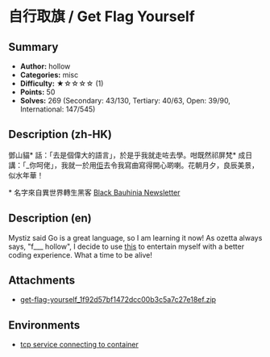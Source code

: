 自行取旗 / Get Flag Yourself
===

## Summary

* **Author:** hollow
* **Categories:** misc
* **Difficulty:** ★☆☆☆☆ (1)
* **Points:** 50
* **Solves:** 269 (Secondary: 43/130, Tertiary: 40/63, Open: 39/90, International: 147/545)

## Description (zh-HK)

鄧山貓* 話：「去是個偉大的語言」，於是乎我就走咗去學。咁既然祁屏梵* 成日講：「_你呵佬」，我就一於用[佢](https://github.com/adamryman/go-fuck-yourself)去令我寫曲寫得開心啲喇。花朝月夕，良辰美景，似水年華！

\* 名字來自異世界轉生黑客 [Black Bauhinia Newsletter](https://b6a.black/files/2024-08-23-b6a-newsletter-vol1/b6a-newsletter-vol1.pdf)

## Description (en)

Mystiz said Go is a great language, so I am learning it now! As ozetta always says, "f___ hollow", I decide to use [this](https://github.com/adamryman/go-fuck-yourself)
to entertain myself with a better coding experience. What a time to be alive!

## Attachments

- [get-flag-yourself_1f92d57bf1472dcc00b3c5a7c27e18ef.zip](https://github.com/blackb6a/hkcert-ctf-2024-challenges/releases/download/v1.0.0/get-flag-yourself_1f92d57bf1472dcc00b3c5a7c27e18ef.zip)


## Environments

- [tcp service connecting to container](env)


